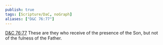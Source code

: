 ```yaml
---
publish: true
tags: [Scripture/DaC, noGraph]
aliases: ["D&C 76:77"]
---
```

[D&C 76:77](https://churchofjesuschrist.org/study/scriptures/dc-testament/dc/76?lang=eng&id=p77#p77) These are they who receive of the presence of the Son, but not of the fulness of the Father.

